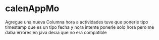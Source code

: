 # calenAppMo

Agregue una nueva Columna hora a actividades
tuve que ponerle tipo timestamp que es un tipo fecha y hora
intente ponerle solo hora pero me daba errores en java 
decia que no era compatible 
